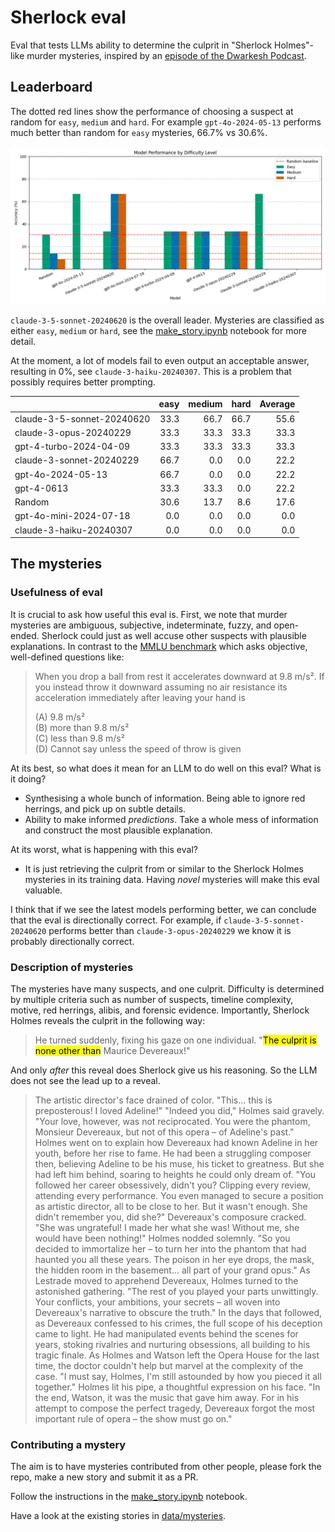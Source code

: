 # Sherlock eval

Eval that tests LLMs ability to determine the culprit in "Sherlock Holmes"-like murder mysteries, inspired by an [episode of the Dwarkesh Podcast](https://x.com/dwarkesh_sp/status/1825931761118794102).

## Leaderboard
The dotted red lines show the performance of choosing a suspect at random for `easy`, `medium` and `hard`. For example `gpt-4o-2024-05-13` performs much better than random for `easy` mysteries, 66.7% vs 30.6%.

![Model Performance](data/visualizations/model_performance.png)

`claude-3-5-sonnet-20240620` is the overall leader. Mysteries are classified as either `easy`, `medium` or `hard`, see the [make_story.ipynb](https://github.com/patrickmziet/sherlock/blob/main/make_story.ipynb) notebook for more detail.

At the moment, a lot of models fail to even output an acceptable answer, resulting in 0%, see `claude-3-haiku-20240307`. This is a problem that possibly requires better prompting.

|                            |   easy |   medium |   hard |   Average |
|:---------------------------|-------:|---------:|-------:|----------:|
| claude-3-5-sonnet-20240620 |   33.3 |     66.7 |   66.7 |      55.6 |
| claude-3-opus-20240229     |   33.3 |     33.3 |   33.3 |      33.3 |
| gpt-4-turbo-2024-04-09     |   33.3 |     33.3 |   33.3 |      33.3 |
| claude-3-sonnet-20240229   |   66.7 |      0.0 |    0.0 |      22.2 |
| gpt-4o-2024-05-13          |   66.7 |      0.0 |    0.0 |      22.2 |
| gpt-4-0613                 |   33.3 |     33.3 |    0.0 |      22.2 |
| Random                     |   30.6 |     13.7 |    8.6 |      17.6 |
| gpt-4o-mini-2024-07-18     |    0.0 |      0.0 |    0.0 |       0.0 |
| claude-3-haiku-20240307    |    0.0 |      0.0 |    0.0 |       0.0 |

## The mysteries

### Usefulness of eval

It is crucial to ask how useful this eval is. First, we note that murder mysteries are ambiguous, subjective, indeterminate, fuzzy, and open-ended. Sherlock could just as well accuse other suspects with plausible explanations. In contrast to the [MMLU benchmark](https://arxiv.org/pdf/2009.03300) which asks objective, well-defined questions like:

> When you drop a ball from rest it accelerates downward at 9.8 m/s². If you instead throw it downward assuming no air resistance its acceleration immediately after leaving your hand is
> 
> (A) 9.8 m/s²                                                                        
> (B) more than 9.8 m/s²                                                              
> (C) less than 9.8 m/s²                                                              
> (D) Cannot say unless the speed of throw is given

At its best, so what does it mean for an LLM to do well on this eval? What is it doing?
- Synthesising a whole bunch of information. Being able to ignore red herrings, and pick up on subtle details.
- Ability to make informed *predictions*. Take a whole mess of information and construct the most plausible explanation. 

At its worst, what is happening with this eval?
- It is just retrieving the culprit from or similar to the Sherlock Holmes mysteries in its training data. Having *novel* mysteries will make this eval valuable.

I think that if we see the latest models performing better, we can conclude that the eval is directionally correct. For example, if `claude-3-5-sonnet-20240620` performs better than `claude-3-opus-20240229` we know it is probably directionally correct.

### Description of mysteries

The mysteries have many suspects, and one culprit. Difficulty is determined by multiple criteria such as number of suspects, timeline complexity, motive, red herrings, alibis, and forensic evidence. Importantly, Sherlock Holmes reveals the culprit in the following way:

> He turned suddenly, fixing his gaze on one individual. "<mark>The culprit is none other than</mark> Maurice Devereaux!"

And only *after* this reveal does Sherlock give us his reasoning. So the LLM does not see the lead up to a reveal. 

> The artistic director's face drained of color. "This... this is preposterous! I loved Adeline!"
> "Indeed you did," Holmes said gravely. "Your love, however, was not reciprocated. You were the phantom, Monsieur Devereaux, but not of this opera – of Adeline's past."
> Holmes went on to explain how Devereaux had known Adeline in her youth, before her rise to fame. He had been a struggling composer then, believing Adeline to be his muse, his ticket to greatness. But she had left him behind, soaring to heights he could only dream of.
> "You followed her career obsessively, didn't you? Clipping every review, attending every performance. You even managed to secure a position as artistic director, all to be close to her. But it wasn't enough. She didn't remember you, did she?"
> Devereaux's composure cracked. "She was ungrateful! I made her what she was! Without me, she would have been nothing!"
> Holmes nodded solemnly. "So you decided to immortalize her – to turn her into the phantom that had haunted you all these years. The poison in her eye drops, the mask, the hidden room in the basement... all part of your grand opus."
> As Lestrade moved to apprehend Devereaux, Holmes turned to the astonished gathering. "The rest of you played your parts unwittingly. Your conflicts, your ambitions, your secrets – all woven into Devereaux's narrative to obscure the truth."
> In the days that followed, as Devereaux confessed to his crimes, the full scope of his deception came to light. He had manipulated events behind the scenes for years, stoking rivalries and nurturing obsessions, all building to his tragic finale.
> As Holmes and Watson left the Opera House for the last time, the doctor couldn't help but marvel at the complexity of the case. "I must say, Holmes, I'm still astounded by how you pieced it all together."
> Holmes lit his pipe, a thoughtful expression on his face. "In the end, Watson, it was the music that gave him away. For in his attempt to compose the perfect tragedy, Devereaux forgot the most important rule of opera – the show must go on."


### Contributing a mystery

The aim is to have mysteries contributed from other people, please fork the repo, make a new story and submit it as a PR. 

Follow the instructions in the [make_story.ipynb](https://github.com/patrickmziet/sherlock/blob/main/make_story.ipynb) notebook. 

Have a look at the existing stories in [data/mysteries](https://github.com/patrickmziet/sherlock/tree/main/data/mysteries).